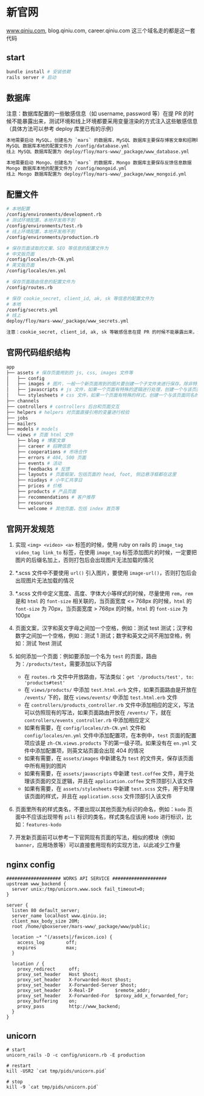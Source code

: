 # 新官网

www.qiniu.com, blog.qiniu.com, career.qiniu.com 这三个域名走的都是这一套代码

## start

```bash
bundle install # 安装依赖
rails server # 启动
```

## 数据库

注意：数据库配置的一些敏感信息（如 username, password 等）在提 PR 的时候不能暴露出来，测试环境和线上环境都要采用变量渲染的方式注入这些敏感信息（具体方法可以参考 deploy 库里已有的示例）

```bash
本地需要启动 MySQL，创建名为 `mars` 的数据库，MySQL 数据库主要保存博客文章和招聘职位数据
MySQL 数据库本地的配置文件为 /config/database.yml
线上 MySQL 数据库配置为 deploy/floy/mars-www/_package/www_database.yml

本地需要启动 Mongo，创建名为 `mars` 的数据库，Mongo 数据库主要保存反馈信息数据
Mongo 数据库本地的配置文件为 /config/mongoid.yml
线上 Mongo 数据库配置为 deploy/floy/mars-www/_package/www_mongoid.yml
```

## 配置文件

```bash
# 本地配置
/config/environments/development.rb
# 测试环境配置，本地开发用不到
/config/environments/test.rb
# 线上环境配置，本地开发用不到
/config/environments/production.rb

# 保存页面读取的文案、SEO 等信息的配置文件为
# 中文版页面
/config/locales/zh-CN.yml
# 英文版页面
/config/locales/en.yml

# 保存页面路由信息的配置文件为
/config/routes.rb

# 保存 cookie_secret, client_id, ak, sk 等信息的配置文件为
# 本地
/config/secrets.yml
# 线上
deploy/floy/mars-www/_package/www_secrets.yml

注意：cookie_secret, client_id, ak, sk 等敏感信息在提 PR 的时候不能暴露出来，测试环境和线上环境都要采用变量渲染的方式注入这些敏感信息（具体方法可以参考 deploy 库里已有的示例）
```

## 官网代码组织结构

```bash
app
├── assets # 保存页面用到的 js, css, images 文件等
│   ├── config
│   ├── images # 图片，一般一个新页面用到的图片要创建一个子文件夹进行保存。除非特殊需要，建议使用 jpg 格式的图片
│   ├── javascripts # js 文件，如果一个页面有特殊的逻辑进行处理，创建一个与该页面同名的 coffeejs 文件，在 application.coffee 文件顶部引入
│   └── stylesheets # css 文件，如果一个页面有特殊的样式，创建一个与该页面同名的 scss 文件，在 application.scss 文件顶部引入
├── channels
├── controllers # controllers 后台和页面交互
├── helpers # helpers 对页面直接引用的变量进行校验
├── jobs
├── mailers
├── models # models
└── views # 页面 html 文件
    ├── blog # 博客文章
    ├── career # 招聘信息
    ├── cooperations # 市场合作
    ├── errors # 404, 500 页面
    ├── events # 活动
    ├── feedbacks # 反馈
    ├── layouts # 页面框架，包括页面的 head, foot, 侧边悬浮框都在这里
    ├── niudays # 小牛汇共享日
    ├── prices # 价格
    ├── products # 产品页面
    ├── recommendations # 客户推荐
    ├── resources
    └── welcome # 其他页面，包括 index 首页等
```

## 官网开发规范

1. 实现 ```<img> <video> <a>``` 标签的时候，使用 ruby on rails 的 ```image_tag video_tag link_to``` 标签，在使用 ```image_tag``` 标签添加图片的时候，一定要把图片的后缀名加上，否则打包后会出现图片无法加载的情况

2. *.scss 文件中不要使用 ```url()``` 引入图片，要使用 ```image-url()```，否则打包后会出现图片无法加载的情况

3. *.scss 文件中定义宽度、高度、字体大小等样式的时候，尽量使用 ```rem```，```rem``` 是和 ```html``` 的 ```font-size``` 相关联的，当页面宽度 <= 768px 的时候，```html``` 的 ```font-size``` 为 70px，当页面宽度 > 768px 的时候，```html``` 的 ```font-size``` 为 100px

4. 页面文案，汉字和英文字母之间加一个空格，例如：测试 test 测试；汉字和数字之间加一个空格，例如：测试 1 测试；数字和英文之间不用加空格，例如：测试 1test 测试

5. 如何添加一个页面：例如要添加一个名为 ```test``` 的页面，路由为：```/products/test```，需要添加以下内容
    - 在 ```routes.rb``` 文件中开放路由，写法类似：```get '/products/test', to: 'products#test'```
    - 在 ```views/products/``` 中添加 ```test.html.erb``` 文件，如果页面路由是开放在 ```/events/``` 下的，就在 ```views/events/``` 中添加 ```test.html.erb``` 文件
    - 在 ```controllers/products_controller.rb``` 文件中添加相应的定义，写法可以仿照现有的写法，如果页面路由开放在 ```/events/``` 下，就在 ```controllers/events_controller.rb``` 中添加相应定义
    - 如果有需要，在 ```config/locales/zh-CN.yml``` 文件和 ```config/locales/en.yml``` 文件中添加配置项，在本例中，```test``` 页面的配置项应该是 ```zh-CN.views.products``` 下的第一级子项。如果没有在 ```en.yml``` 文件中添加配置项，则英文站页面会出现 404 的情况
    - 如果有需要，在 ```assets/images``` 中新建名为 ```test``` 的文件夹，保存该页面中所有用到的图片
    - 如果有需要，在 ```assets/javascripts``` 中新建 ```test.coffee``` 文件，用于处理该页面的交互逻辑，并且在 ```application.coffee``` 文件顶部引入该文件
    - 如果有需要，在 ```assets/stylesheets``` 中新建 ```test.scss``` 文件，用于处理该页面的样式，并且在 ```application.scss``` 文件顶部引入该文件

6. 页面里所有的样式类名，不要出现以其他页面为标识的命名，例如：```kodo``` 页面中不应该出现带有 ```pili``` 标识的类名，样式类名应该用 ```kodo``` 进行标识，比如：```features-kodo```

7. 开发新页面前可以参考一下官网现有页面的写法，相似的模块（例如 ```banner```，应用场景等）可以直接套用现有的实现方法，以此减少工作量

## nginx config
```
#################### WORKS API SERVICE ####################
upstream www_backend {
  server unix:/tmp/unicorn.www.sock fail_timeout=0;
}

server {
  listen 80 default_server;
  server_name localhost www.qiniu.io;
  client_max_body_size 20M;
  root /home/qboxserver/mars-www/_package/www/public;

  location ~* ^(/assets|/favicon.ico) {
    access_log        off;
    expires           max;
  }

  location / {
    proxy_redirect     off;
    proxy_set_header   Host $host;
    proxy_set_header   X-Forwarded-Host $host;
    proxy_set_header   X-Forwarded-Server $host;
    proxy_set_header   X-Real-IP        $remote_addr;
    proxy_set_header   X-Forwarded-For  $proxy_add_x_forwarded_for;
    proxy_buffering    on;
    proxy_pass         http://www_backend;
  }
}
```

## unicorn
```
# start
unicorn_rails -D -c config/unicorn.rb -E production

# restart
kill -USR2 `cat tmp/pids/unicorn.pid`

# stop
kill -9 `cat tmp/pids/unicorn.pid`
```
